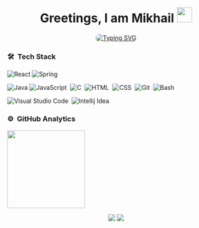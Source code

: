 <div>
    <h1 align="center">Greetings, I am Mikhail <img src="https://media.giphy.com/media/TEnXkcsHrP4YedChhA/giphy.gif" width="35"></h1>
    <p align="center">
      <a href="https://git.io/typing-svg" align="center">
      <img src="https://readme-typing-svg.demolab.com?font=Fira+Code&weight=600&pause=1000&color=00AEFF&background=050F2C&center=true&vCenter=true&random=false&width=435&lines=Full-Stack+Developer;Student+of+TUKE" alt="Typing SVG" style="border: 1px solid #ffffff; border-radius: 8px;" />
      </a>
    </p>
</div>

### 🛠 &nbsp;Tech Stack
![React](https://img.shields.io/badge/React-05122A?style=flat&logo=react)
![Spring](https://img.shields.io/badge/Spring-05122A?style=flat&logo=spring)


![Java](https://img.shields.io/badge/Java-05122A?style=flat&logo=java)
![JavaScript](https://img.shields.io/badge/-JavaScript-05122A?style=flat&logo=javascript)&nbsp;
![C](https://img.shields.io/badge/-C-05122A?style=flat&logo=C&logoColor=A8B9CC)&nbsp;
![HTML](https://img.shields.io/badge/-HTML-05122A?style=flat&logo=HTML5)&nbsp;
![CSS](https://img.shields.io/badge/-CSS-05122A?style=flat&logo=CSS3&logoColor=1572B6)&nbsp;
![Git](https://img.shields.io/badge/-Git-05122A?style=flat&logo=git)&nbsp;
![Bash](https://img.shields.io/badge/Bash-05122A?style=flat&logo=gnubash)&nbsp;



![Visual Studio Code](https://img.shields.io/badge/-Visual%20Studio%20Code-05122A?style=flat&logo=visual-studio-code&logoColor=007ACC)&nbsp;
![Intellij Idea](https://img.shields.io/badge/IntelliJ-05122A?style=flat&logo=intellijidea)



### ⚙️ &nbsp;GitHub Analytics

<div>
<a href="https://github.com/xfiive" align="center">
  <img height="180em" src="https://github-readme-stats-eight-theta.vercel.app/api?username=xfiive&show_icons=true&theme=algolia&include_all_commits=true&count_private=true"/>
<!--   <img height="180em" src="https://github-readme-stats-eight-theta.vercel.app/api/top-langs/?username=xfiive&layout=compact&langs_count=8&theme=algolia&include_all_commits=true&count_private=true"/> -->
</a>
</div>


<p align="center">
<a href="https://www.linkedin.com/in/mikhail-shytsko-029a5a297/"><img src="https://img.shields.io/badge/-Mikhail%20Shytsko-0077B5?style=flat&logo=Linkedin&logoColor=white"/></a>
<a href="mailto:mikhail.shytsko@gmail.com"><img src="https://img.shields.io/badge/-mikhail.shytsko@gmail.com-D14836?style=flat&logo=Gmail&logoColor=white"/></a>
</p>
